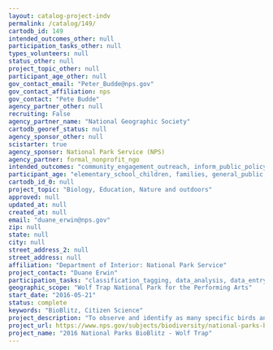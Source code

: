 ```yaml
---
layout: catalog-project-indv
permalink: /catalog/149/
cartodb_id: 149
intended_outcomes_other: null
participation_tasks_other: null
types_volunteers: null
status_other: null
project_topic_other: null
participant_age_other: null
gov_contact_email: "Peter_Budde@nps.gov"
gov_contact_affiliation: nps
gov_contact: "Pete Budde"
agency_partner_other: null
recruiting: False
agency_partner_name: "National Geographic Society"
cartodb_georef_status: null
agency_sponsor_other: null
scistarter: true
agency_sponsor: National Park Service (NPS)
agency_partner: formal_nonprofit_ngo
intended_outcomes: "community_engagement_outreach, inform_public_policy, io_education, operational_integration_use, research_advancement"
participant_age: "elementary_school_children, families, general_public, middle_school_children, targeted_group, teens"
cartodb_id_0: null
project_topic: "Biology, Education, Nature and outdoors"
approved: null
updated_at: null
created_at: null
email: "duane_erwin@nps.gov"
zip: null
state: null
city: null
street_address_2: null
street_address: null
affiliation: "Department of Interior: National Park Service"
project_contact: "Duane Erwin"
participation_tasks: "classification_tagging, data_analysis, data_entry, finding_entities, identification, learning, observation, site_selection_description, specimen_sample_collection"
geographic_scope: "Wolf Trap National Park for the Performing Arts"
start_date: "2016-05-21"
status: complete
keywords: "BioBlitz, Citizen Science"
project_description: "To observe and identify as many specific birds and vascular plants in specific areas and to inventory pollinators that may be indicators of environmental health."
project_url: https://www.nps.gov/subjects/biodiversity/national-parks-bioblitz.htm
project_name: "2016 National Parks BioBlitz - Wolf Trap"
---
```


